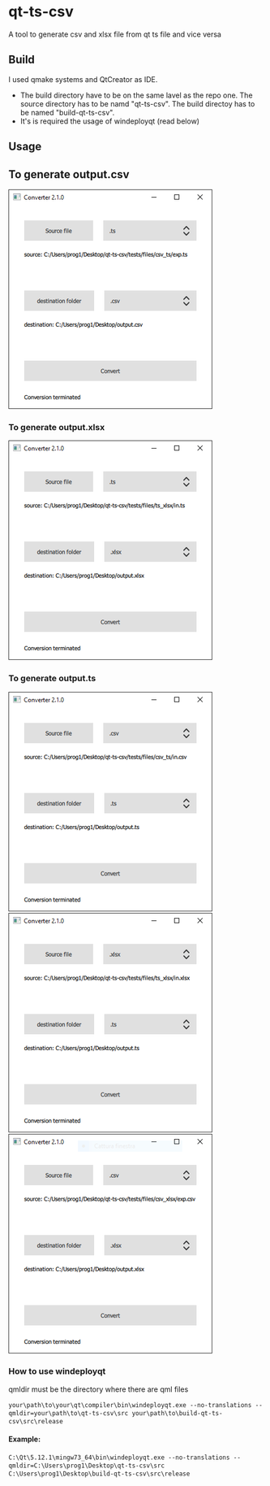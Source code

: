 # qt-ts-csv
A tool to generate csv and xlsx file from qt ts file and vice versa

## Build
I used qmake systems and QtCreator as IDE.  
* The build directory have to be on the same lavel as the repo one.
The source directory has to be namd "qt-ts-csv".
The build directoy has to be named "build-qt-ts-csv".  
* It's is required the usage of windeployqt (read below)

## Usage
## To generate output.csv  
![example conversion ts to csv](./doc/ts2csv.png)  
### To generate output.xlsx  
![example conversion ts to xlsx](./doc/ts2xlsx.png)  
### To generate output.ts  
![example conversion csv to ts](./doc/csv2ts.png)  
![example conversion xlsx to ts](./doc/xlsx2ts.png)
![example conversion xlsx to csv](./doc/csv2xlsx.png)
### How to use windeployqt  

qmldir must be the directory where there are qml files
```
your\path\to\your\qt\compiler\bin\windeployqt.exe --no-translations --qmldir=your\path\to\qt-ts-csv\src your\path\to\build-qt-ts-csv\src\release  
```
#### Example:  
```
C:\Qt\5.12.1\mingw73_64\bin\windeployqt.exe --no-translations --qmldir=C:\Users\prog1\Desktop\qt-ts-csv\src C:\Users\prog1\Desktop\build-qt-ts-csv\src\release  
```